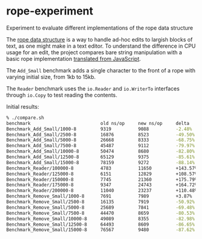 # rope-experiment

Experiment to evaluate different implementations of the rope data structure

The [rope data structure](https://en.wikipedia.org/wiki/Rope_(data_structure)) is a way to handle ad-hoc edits to largish blocks of text, as one might make in a text editor.  To understand the difference in CPU usage for an edit, the project compares bare string manipulation with a basic rope implementation [translated from JavaScript](https://github.com/component/rope).

The `Add_Small` benchmark adds a single character to the front of a rope with varying initial size, from 1kb to 15kb.

The `Reader` benchmark uses the `io.Reader` and `io.WriterTo` interfaces through `io.Copy` to test reading the contents.

Initial results:

``` sh
% ./compare.sh
benchmark                          old ns/op     new ns/op     delta
Benchmark_Add_Small/1000-8         9319          9088          -2.48%
Benchmark_Add_Small/2500-8         16876         8523          -49.50%
Benchmark_Add_Small/5000-8         26668         8333          -68.75%
Benchmark_Add_Small/7500-8         45487         9112          -79.97%
Benchmark_Add_Small/10000-8        50474         8680          -82.80%
Benchmark_Add_Small/12500-8        65129         9375          -85.61%
Benchmark_Add_Small/15000-8        78159         9272          -88.14%
Benchmark_Reader/100000-8          4783          11650         +143.57%
Benchmark_Reader/125000-8          6151          12829         +108.57%
Benchmark_Reader/150000-8          7745          21360         +175.79%
Benchmark_Reader/175000-8          9347          24743         +164.72%
Benchmark_Reader/200000-8          11040         23237         +110.48%
Benchmark_Remove_Small/1000-8      7691          7989          +3.87%
Benchmark_Remove_Small/2500-8      16135         7919          -50.92%
Benchmark_Remove_Small/5000-8      25689         7841          -69.48%
Benchmark_Remove_Small/7500-8      44470         8659          -80.53%
Benchmark_Remove_Small/10000-8     49089         8355          -82.98%
Benchmark_Remove_Small/12500-8     64493         8609          -86.65%
Benchmark_Remove_Small/15000-8     76567         9480          -87.62%
```
